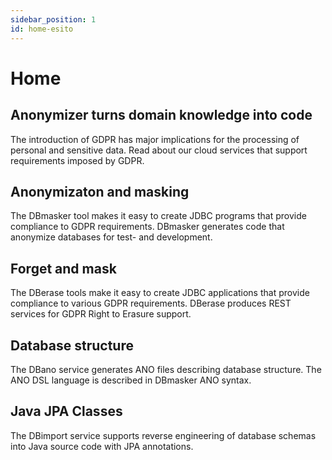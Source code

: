 ```yaml
---
sidebar_position: 1
id: home-esito
---
```


# Home

## Anonymizer turns domain knowledge into code

The introduction of GDPR has major implications for the processing of personal and sensitive data. Read about our cloud services that support requirements imposed by GDPR.

## Anonymizaton and masking

The DBmasker tool makes it easy to create JDBC programs that provide compliance to GDPR requirements. DBmasker generates code that anonymize databases for test- and development.

## Forget and mask

The DBerase tools make it easy to create JDBC applications that provide compliance to various GDPR requirements. DBerase produces REST services for GDPR Right to Erasure support.

## Database structure

The DBano service generates ANO files describing database structure. The ANO DSL language is described in DBmasker ANO syntax.

## Java JPA Classes

The DBimport service supports reverse engineering of database schemas into Java source code with JPA annotations.
